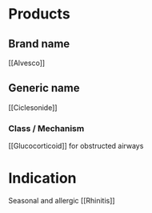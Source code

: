 # Products

## Brand name
[[Alvesco]]

## Generic name
[[Ciclesonide]]

### Class / Mechanism
[[Glucocorticoid]] for obstructed airways

# Indication
Seasonal and allergic [[Rhinitis]]




